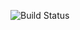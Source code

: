![Build Status](https://codebuild.us-east-1.amazonaws.com/badges?uuid=eyJlbmNyeXB0ZWREYXRhIjoiMTJvdktPRUNld0xycnN1dks0OHdxUFBnWENQNGtodkpzb2FhY3FOS0pFUFZ5WXBCNDd4ME9ob0ptWjFyWXlvUDNCSms5SXZ2M0V6K2tVQTgrWEZPWjFBPSIsIml2UGFyYW1ldGVyU3BlYyI6IkN1VXhlTE5FQUZoYldwWEIiLCJtYXRlcmlhbFNldFNlcmlhbCI6MX0%3D&branch=master)
